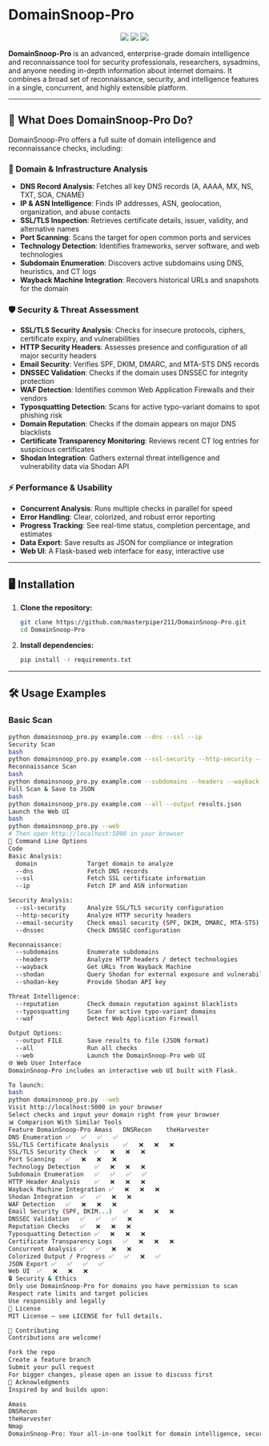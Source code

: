 # DomainSnoop-Pro

<p align="center">
  <img src="https://img.shields.io/badge/Python-3.8%2B-blue.svg">
  <img src="https://img.shields.io/badge/License-MIT-green.svg">
  <img src="https://img.shields.io/badge/Version-2.2-red.svg">
</p>

**DomainSnoop-Pro** is an advanced, enterprise-grade domain intelligence and reconnaissance tool for security professionals, researchers, sysadmins, and anyone needing in-depth information about internet domains. It combines a broad set of reconnaissance, security, and intelligence features in a single, concurrent, and highly extensible platform.

---

## 🚀 What Does DomainSnoop-Pro Do?

DomainSnoop-Pro offers a full suite of domain intelligence and reconnaissance checks, including:

### 🔎 Domain & Infrastructure Analysis

- **DNS Record Analysis**: Fetches all key DNS records (A, AAAA, MX, NS, TXT, SOA, CNAME)
- **IP & ASN Intelligence**: Finds IP addresses, ASN, geolocation, organization, and abuse contacts
- **SSL/TLS Inspection**: Retrieves certificate details, issuer, validity, and alternative names
- **Port Scanning**: Scans the target for open common ports and services
- **Technology Detection**: Identifies frameworks, server software, and web technologies
- **Subdomain Enumeration**: Discovers active subdomains using DNS, heuristics, and CT logs
- **Wayback Machine Integration**: Recovers historical URLs and snapshots for the domain

### 🛡️ Security & Threat Assessment

- **SSL/TLS Security Analysis**: Checks for insecure protocols, ciphers, certificate expiry, and vulnerabilities
- **HTTP Security Headers**: Assesses presence and configuration of all major security headers
- **Email Security**: Verifies SPF, DKIM, DMARC, and MTA-STS DNS records
- **DNSSEC Validation**: Checks if the domain uses DNSSEC for integrity protection
- **WAF Detection**: Identifies common Web Application Firewalls and their vendors
- **Typosquatting Detection**: Scans for active typo-variant domains to spot phishing risk
- **Domain Reputation**: Checks if the domain appears on major DNS blacklists
- **Certificate Transparency Monitoring**: Reviews recent CT log entries for suspicious certificates
- **Shodan Integration**: Gathers external threat intelligence and vulnerability data via Shodan API

### ⚡ Performance & Usability

- **Concurrent Analysis**: Runs multiple checks in parallel for speed
- **Error Handling**: Clear, colorized, and robust error reporting
- **Progress Tracking**: See real-time status, completion percentage, and estimates
- **Data Export**: Save results as JSON for compliance or integration
- **Web UI**: A Flask-based web interface for easy, interactive use

---

## 🖥️ Installation

1. **Clone the repository:**
    ```bash
    git clone https://github.com/masterpiper211/DomainSnoop-Pro.git
    cd DomainSnoop-Pro
    ```

2. **Install dependencies:**
    ```bash
    pip install -r requirements.txt
    ```

---

## 🛠️ Usage Examples

### Basic Scan
```bash
python domainsnoop_pro.py example.com --dns --ssl --ip
Security Scan
bash
python domainsnoop_pro.py example.com --ssl-security --http-security --email-security --waf
Reconnaissance Scan
bash
python domainsnoop_pro.py example.com --subdomains --headers --wayback --shodan --shodan-key YOUR_API_KEY
Full Scan & Save to JSON
bash
python domainsnoop_pro.py example.com --all --output results.json
Launch the Web UI
bash
python domainsnoop_pro.py --web
# Then open http://localhost:5000 in your browser
🧩 Command Line Options
Code
Basic Analysis:
  domain              Target domain to analyze
  --dns               Fetch DNS records
  --ssl               Fetch SSL certificate information
  --ip                Fetch IP and ASN information

Security Analysis:
  --ssl-security      Analyze SSL/TLS security configuration
  --http-security     Analyze HTTP security headers
  --email-security    Check email security (SPF, DKIM, DMARC, MTA-STS)
  --dnssec            Check DNSSEC configuration

Reconnaissance:
  --subdomains        Enumerate subdomains
  --headers           Analyze HTTP headers / detect technologies
  --wayback           Get URLs from Wayback Machine
  --shodan            Query Shodan for external exposure and vulnerabilities
  --shodan-key        Provide Shodan API key

Threat Intelligence:
  --reputation        Check domain reputation against blacklists
  --typosquatting     Scan for active typo-variant domains
  --waf               Detect Web Application Firewall

Output Options:
  --output FILE       Save results to file (JSON format)
  --all               Run all checks
  --web               Launch the DomainSnoop-Pro web UI
🌐 Web User Interface
DomainSnoop-Pro includes an interactive web UI built with Flask.

To launch:
bash
python domainsnoop_pro.py --web
Visit http://localhost:5000 in your browser
Select checks and input your domain right from your browser
📊 Comparison With Similar Tools
Feature	DomainSnoop-Pro	Amass	DNSRecon	theHarvester
DNS Enumeration	✅	✅	✅	✅
SSL/TLS Certificate Analysis	✅	❌	❌	❌
SSL/TLS Security Check	✅	❌	❌	❌
Port Scanning	✅	❌	❌	❌
Technology Detection	✅	❌	❌	❌
Subdomain Enumeration	✅	✅	✅	✅
HTTP Header Analysis	✅	❌	❌	❌
Wayback Machine Integration	✅	❌	❌	❌
Shodan Integration	✅	✅	❌	❌
WAF Detection	✅	❌	❌	❌
Email Security (SPF, DKIM...)	✅	❌	❌	❌
DNSSEC Validation	✅	✅	✅	❌
Reputation Checks	✅	❌	❌	❌
Typosquatting Detection	✅	❌	❌	❌
Certificate Transparency Logs	✅	❌	❌	❌
Concurrent Analysis	✅	✅	❌	❌
Colorized Output / Progress	✅	✅	❌	✅
JSON Export	✅	✅	✅	✅
Web UI	✅	❌	❌	❌
🔒 Security & Ethics
Only use DomainSnoop-Pro for domains you have permission to scan
Respect rate limits and target policies
Use responsibly and legally
📝 License
MIT License — see LICENSE for full details.

🤝 Contributing
Contributions are welcome!

Fork the repo
Create a feature branch
Submit your pull request
For bigger changes, please open an issue to discuss first
🙏 Acknowledgments
Inspired by and builds upon:

Amass
DNSRecon
theHarvester
Nmap
DomainSnoop-Pro: Your all-in-one toolkit for domain intelligence, security, and reconnaissance
